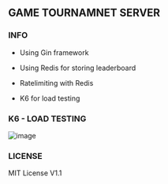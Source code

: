 ## GAME TOURNAMNET SERVER

### INFO

- Using Gin framework

- Using Redis for storing leaderboard

- Ratelimiting with Redis

- K6 for load testing

### K6 - LOAD TESTING

![image](https://github.com/user-attachments/assets/b86d33a2-8cdd-406a-b6a6-cd2240201bdc)

### LICENSE

MIT License V1.1